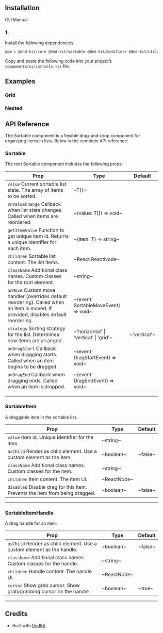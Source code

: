 ## Installation

CLI
Manual

### 1.

Install the following dependencies:

```bash
npm i @dnd-kit/core @dnd-kit/sortable @dnd-kit/modifiers @dnd-kit/utilities
```

Copy and paste the following code into your project’s `components/ui/sortable.tsx` file.

## Examples

### Grid

### Nested

## API Reference

The Sortable component is a flexible drag-and-drop component for organizing items in lists. Below is the complete API reference:

### Sortable

The root Sortable component includes the following props:

| **Prop**                                                                                                                             | **Type**                               | **Default**  |
| ------------------------------------------------------------------------------------------------------------------------------------ | -------------------------------------- | ------------ |
| `value` Current sortable list state. The array of items to be sorted.                                                                | ~T[]~                                  |              |
| `onValueChange` Callback when list state changes. Called when items are reordered.                                                   | ~(value: T[]) => void~                 |              |
| `getItemValue` Function to get unique item id. Returns a unique identifier for each item.                                            | ~(item: T) => string~                  |              |
| `children` Sortable list content. The list items.                                                                                    | ~React.ReactNode~                      |              |
| `className` Additional class names. Custom classes for the root element.                                                             | ~string~                               |              |
| `onMove` Custom move handler (overrides default reordering). Called when an item is moved. If provided, disables default reordering. | ~(event: SortableMoveEvent) => void~   |              |
| `strategy` Sorting strategy for the list. Determines how items are arranged.                                                         | ~'horizontal' \| 'vertical' \| 'grid'~ | ~'vertical'~ |
| `onDragStart` Callback when dragging starts. Called when an item begins to be dragged.                                               | ~(event: DragStartEvent) => void~      |              |
| `onDragEnd` Callback when dragging ends. Called when an item is dropped.                                                             | ~(event: DragEndEvent) => void~        |              |

---

### SortableItem

A draggable item in the sortable list.

| **Prop**                                                                     | **Type**    | **Default** |
| ---------------------------------------------------------------------------- | ----------- | ----------- |
| `value` Item id. Unique identifier for the item.                             | ~string~    |             |
| `asChild` Render as child element. Use a custom element as the item.         | ~boolean~   | ~false~     |
| `className` Additional class names. Custom classes for the item.             | ~string~    |             |
| `children` Item content. The item UI.                                        | ~ReactNode~ |             |
| `disabled` Disable drag for this item. Prevents the item from being dragged. | ~boolean~   | ~false~     |

---

### SortableItemHandle

A drag handle for an item.

| **Prop**                                                               | **Type**    | **Default** |
| ---------------------------------------------------------------------- | ----------- | ----------- |
| `asChild` Render as child element. Use a custom element as the handle. | ~boolean~   | ~false~     |
| `className` Additional class names. Custom classes for the handle.     | ~string~    |             |
| `children` Handle content. The handle UI.                              | ~ReactNode~ |             |
| `cursor` Show grab cursor. Show grab/grabbing cursor on the handle.    | ~boolean~   | ~true~      |

---

## Credits

- Built with [DndKit](https://dndkit.com/).
